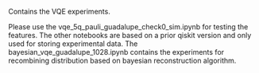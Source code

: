 Contains the VQE experiments.

Please use the vqe_5q_pauli_guadalupe_check0_sim.ipynb for testing the features. The other notebooks are based on a prior qiskit version and only used for storing experimental data.
The bayesian_vqe_guadalupe_1028.ipynb contains the experiments for recombining distribution based on bayesian reconstruction algorithm.